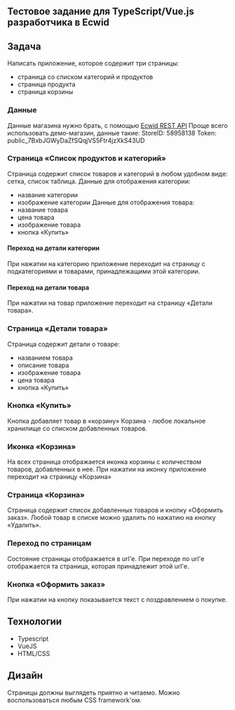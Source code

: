 ## Тестовое задание для TypeScript/Vue.js разработчика в Ecwid

## Задача
Написать приложение, которое содержит три страницы:
- страница со списком категорий и продуктов
- страница продукта
- страница корзины
### Данные
Данные магазина нужно брать, с помощью [Ecwid REST API](https://api-docs.ecwid.com/reference/rest-api)
Проще всего использовать демо-магазин, данные такие: 
StoreID: 58958138
Token: public_7BxbJGWyDaZfSQqjVS5Ftr4jzXkS43UD

### Страница «Список продуктов и категорий»
Страница содержит список товаров и категорий в любом удобном виде: сетка, список таблица.
Данные для отображения категории:
- название категории
- изображение категории
Данные для отображения товара:
- название товара
- цена товара
- изображение товара
- кнопка «Купить»
#### Переход на детали категории
При нажатии на категорию приложение переходит на страницу с подкатегориями и товарами, принадлежащими этой категории.
#### Переход на детали товара
При нажатии на товар приложение переходит на страницу «Детали товара».
### Страница «Детали товара»
Страница содержит детали о товаре:
- названием товара
- описание товара
- изображение товара
- цена товара
- кнопка «Купить»
### Кнопка «Купить»
Кнопка добавляет товар в «корзину»
Корзина - любое локальное хранилище со списком добавленных товаров.
### Иконка «Корзина»
На всех страница отображается иконка корзины с количеством товаров, добавленных в нее. При нажатии на иконку приложение переходит на страницу «Корзина»
### Страница «Корзина»
Страница содержит список добавленных товаров и кнопку «Оформить заказ».
Любой товар в списке можно удалить по нажатию на кнопку «Удалить».
### Переход по страницам
Состояние страницы отображается в url'е. При переходе по url'е отображается та страница, которая принадлежит этой url'е.
### Кнопка «Оформить заказ»
При нажатии на кнопку показывается текст с поздравлением о покупке.

##  Технологии
- Typescript
- VueJS
- HTML/CSS

## Дизайн
Страницы должны выглядеть приятно и читаемо. Можно воспользоваться любым CSS framework'ом.
